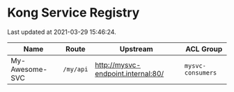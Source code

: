 # Kong Service Registry

Last updated at 2021-03-29 15:46:24.


| Name | Route  | Upstream  | ACL Group  |
|---|---|---|---|
|  My-Awesome-SVC | `/my/api`  | http://mysvc-endpoint.internal:80/ | `mysvc-consumers` |

